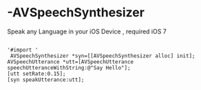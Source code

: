 -AVSpeechSynthesizer
====================

Speak any Language in your iOS Device , required iOS 7 



<code>
'#import <AVFoundation/AVFoundation.h>'		
 AVSpeechSynthesizer *syn=[[AVSpeechSynthesizer alloc] init];		
AVSpeechUtterance *utt=[AVSpeechUtterance speechUtteranceWithString:@"Say Hello"];	
[utt setRate:0.15];		
[syn speakUtterance:utt];
</code>
